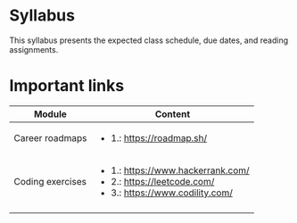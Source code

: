 # Syllabus
This syllabus presents the expected class schedule, due dates, and reading assignments.

# Important links 


| Module                                                                      | Content                                                                                                                                                                                                                                                                                                                                                                                                                                  |
| --------------------------------------------------------------------------- | ---------------------------------------------------------------------------------------------------------------------------------------------------------------------------------------------------------------------------------------------------------------------------------------------------------------------------------------------------------------------------------------------------------------------------------------- |
| Career roadmaps    | <ul><li>1.: https://roadmap.sh/</li></ul> |
| Coding exercises   | <ul><li> 1.: https://www.hackerrank.com/ </li><li>2.: https://leetcode.com/ </li><li>3.: https://www.codility.com/</li></ul> |
                                                               |

